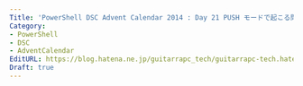 ```yaml
---
Title: 'PowerShell DSC Advent Calendar 2014 : Day 21 PUSH モードで起こる問題点'
Category:
- PowerShell
- DSC
- AdventCalendar
EditURL: https://blog.hatena.ne.jp/guitarrapc_tech/guitarrapc-tech.hatenablog.com/atom/entry/8454420450076387642
Draft: true
---
```


